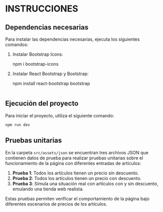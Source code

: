 # INSTRUCCIONES

## Dependencias necesarias

Para instalar las dependencias necesarias, ejecuta los siguientes comandos:

1. Instalar Bootstrap Icons:

   npm i bootstrap-icons

2. Instalar React Bootstrap y Bootstrap:

   npm install react-bootstrap bootstrap

   ```

   ```

## Ejecución del proyecto

Para iniciar el proyecto, utiliza el siguiente comando:

```sh
npm run dev
```

## Pruebas unitarias

En la carpeta `src/assets/json` se encuentran tres archivos JSON que contienen datos de prueba para realizar pruebas unitarias sobre el funcionamiento de la página con diferentes entradas de artículos:

1. **Prueba 1**: Todos los artículos tienen un precio sin descuento.
2. **Prueba 2**: Todos los artículos tienen un precio con descuento.
3. **Prueba 3**: Simula una situación real con artículos con y sin descuento, emulando una tienda web realista.

Estas pruebas permiten verificar el comportamiento de la página bajo diferentes escenarios de precios de los artículos.
